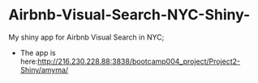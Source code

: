 # Airbnb-Visual-Search-NYC-Shiny-
My shiny app for Airbnb Visual Search in NYC; 
- The app is here:http://216.230.228.88:3838/bootcamp004_project/Project2-Shiny/amyma/
